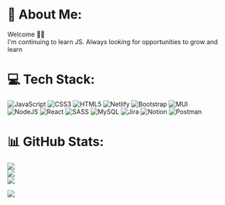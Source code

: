 # 💫 About Me:
Welcome 👋🏼 <br />
I'm continuing to learn JS.
Always looking for opportunities to grow and learn 


# 💻 Tech Stack:
![JavaScript](https://img.shields.io/badge/javascript-%23323330.svg?style=plastic&logo=javascript&logoColor=%23F7DF1E) 
![CSS3](https://img.shields.io/badge/css3-%231572B6.svg?style=plastic&logo=css3&logoColor=white) 
![HTML5](https://img.shields.io/badge/html5-%23E34F26.svg?style=plastic&logo=html5&logoColor=white) 
![Netlify](https://img.shields.io/badge/netlify-%23000000.svg?style=plastic&logo=netlify&logoColor=#00C7B7) 
![Bootstrap](https://img.shields.io/badge/bootstrap-%23563D7C.svg?style=plastic&logo=bootstrap&logoColor=white)
![MUI](https://img.shields.io/badge/MUI-%230081CB.svg?style=plastic&logo=material-ui&logoColor=white) <br />
![NodeJS](https://img.shields.io/badge/node.js-6DA55F?style=plastic&logo=node.js&logoColor=white) 
![React](https://img.shields.io/badge/react-%2320232a.svg?style=plastic&logo=react&logoColor=%2361DAFB) 
![SASS](https://img.shields.io/badge/SASS-hotpink.svg?style=plastic&logo=SASS&logoColor=white) 
![MySQL](https://img.shields.io/badge/mysql-%2300f.svg?style=plastic&logo=mysql&logoColor=white) 
![Jira](https://img.shields.io/badge/jira-%230A0FFF.svg?style=plastic&logo=jira&logoColor=white) 
![Notion](https://img.shields.io/badge/Notion-%23000000.svg?style=plastic&logo=notion&logoColor=white) 
![Postman](https://img.shields.io/badge/Postman-FF6C37?style=plastic&logo=postman&logoColor=white)
# 📊 GitHub Stats:
![](https://github-readme-stats.vercel.app/api?username=mf-dlcz&theme=blue-green&hide_border=true&include_all_commits=true&count_private=false)<br/>
![](https://github-readme-streak-stats.herokuapp.com/?user=mf-dlcz&theme=blue-green&hide_border=true)<br/>
![](https://github-readme-stats.vercel.app/api/top-langs/?username=mf-dlcz&theme=blue-green&hide_border=true&include_all_commits=true&count_private=false&layout=compact)

[![](https://visitcount.itsvg.in/api?id=mf-dlcz&icon=2&color=6)](https://visitcount.itsvg.in)


